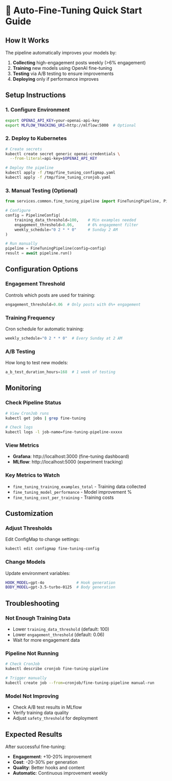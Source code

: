 # 🚀 Auto-Fine-Tuning Quick Start Guide

## How It Works

The pipeline automatically improves your models by:
1. **Collecting** high-engagement posts weekly (>6% engagement)
2. **Training** new models using OpenAI fine-tuning
3. **Testing** via A/B testing to ensure improvements
4. **Deploying** only if performance improves

## Setup Instructions

### 1. Configure Environment
```bash
export OPENAI_API_KEY=your-openai-api-key
export MLFLOW_TRACKING_URI=http://mlflow:5000  # Optional
```

### 2. Deploy to Kubernetes
```bash
# Create secrets
kubectl create secret generic openai-credentials \
  --from-literal=api-key=$OPENAI_API_KEY

# Deploy the pipeline
kubectl apply -f /tmp/fine_tuning_configmap.yaml
kubectl apply -f /tmp/fine_tuning_cronjob.yaml
```

### 3. Manual Testing (Optional)
```python
from services.common.fine_tuning_pipeline import FineTuningPipeline, PipelineConfig

# Configure
config = PipelineConfig(
    training_data_threshold=100,    # Min examples needed
    engagement_threshold=0.06,      # 6% engagement filter
    weekly_schedule="0 2 * * 0"     # Sunday 2 AM
)

# Run manually
pipeline = FineTuningPipeline(config=config)
result = await pipeline.run()
```

## Configuration Options

### Engagement Threshold
Controls which posts are used for training:
```python
engagement_threshold=0.06  # Only posts with 6%+ engagement
```

### Training Frequency
Cron schedule for automatic training:
```python
weekly_schedule="0 2 * * 0"  # Every Sunday at 2 AM
```

### A/B Testing
How long to test new models:
```python
a_b_test_duration_hours=168  # 1 week of testing
```

## Monitoring

### Check Pipeline Status
```bash
# View CronJob runs
kubectl get jobs | grep fine-tuning

# Check logs
kubectl logs -l job-name=fine-tuning-pipeline-xxxxx
```

### View Metrics
- **Grafana**: http://localhost:3000 (fine-tuning dashboard)
- **MLflow**: http://localhost:5000 (experiment tracking)

### Key Metrics to Watch
- `fine_tuning_training_examples_total` - Training data collected
- `fine_tuning_model_performance` - Model improvement %
- `fine_tuning_cost_per_training` - Training costs

## Customization

### Adjust Thresholds
Edit ConfigMap to change settings:
```bash
kubectl edit configmap fine-tuning-config
```

### Change Models
Update environment variables:
```bash
HOOK_MODEL=gpt-4o              # Hook generation
BODY_MODEL=gpt-3.5-turbo-0125  # Body generation
```

## Troubleshooting

### Not Enough Training Data
- Lower `training_data_threshold` (default: 100)
- Lower `engagement_threshold` (default: 0.06)
- Wait for more engagement data

### Pipeline Not Running
```bash
# Check CronJob
kubectl describe cronjob fine-tuning-pipeline

# Trigger manually
kubectl create job --from=cronjob/fine-tuning-pipeline manual-run
```

### Model Not Improving
- Check A/B test results in MLflow
- Verify training data quality
- Adjust `safety_threshold` for deployment

## Expected Results

After successful fine-tuning:
- **Engagement**: +10-20% improvement
- **Cost**: -20-30% per generation
- **Quality**: Better hooks and content
- **Automatic**: Continuous improvement weekly